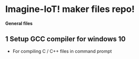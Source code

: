 Imagine-IoT! maker files repo!
=======================================

#### General files

## 1 Setup GCC compiler for windows 10
* For compiling C / C++ files in command prompt

